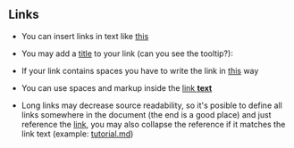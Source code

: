 Links
-----

 - You can insert links in text like 
 [this](http://agea.github.io/tutorial.md)

 - You may add a 
 [title](http://agea.github.io/tutorial.md "Markdown Tutorial") 
 to your link (can you see the tooltip?):

 - If your link contains spaces you have to write
 the link in [this](<http://example.com/a space>) way
 
 - You can use spaces and markup inside the
 [link **text**](http://agea.github.io/tutorial.md)

 - Long links may decrease source readability, so
 it's posible to define all links somewhere in the
 document (the end is a good place) and just reference
 the [link][tutorial.md], you may also collapse the 
 reference if it matches the link text
 (example:  [tutorial.md][])
 

[tutorial.md]:(http://agea.github.io/tutorial.md)

